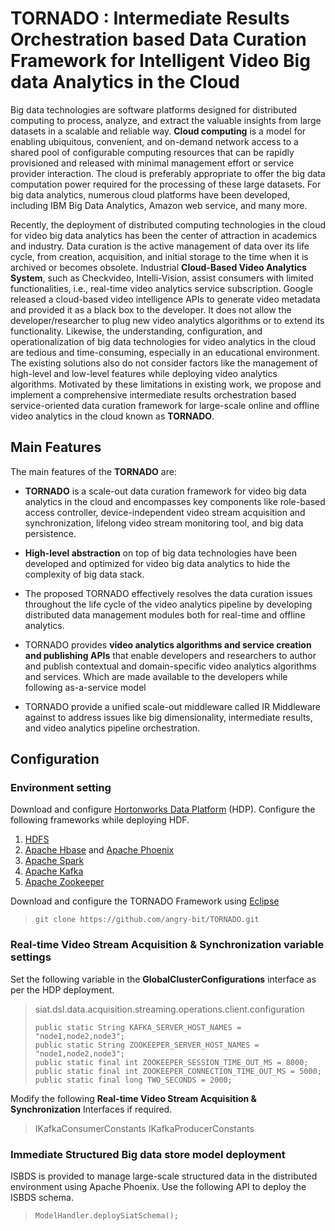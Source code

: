 # **TORNADO** : Intermediate Results Orchestration based Data Curation Framework for Intelligent Video Big data Analytics in the Cloud

Big data technologies are software platforms designed for distributed computing to process, analyze, and extract the valuable insights from large datasets in a scalable and reliable way. **Cloud computing** is a model for enabling ubiquitous, convenient, and on-demand network access to a shared pool of configurable computing resources that can be rapidly provisioned and released with minimal management effort or service provider interaction. The cloud is preferably appropriate to offer the big data computation power required for the processing of these large datasets. For big data analytics, numerous cloud platforms have been developed, including IBM Big Data Analytics, Amazon web service, and many more. 

Recently, the deployment of distributed computing technologies in the cloud for video big data analytics has been the center of attraction in academics and industry. Data curation is the active management of data over its life cycle,  from creation, acquisition, and initial storage to the time when it is archived or becomes obsolete. Industrial **Cloud-Based Video Analytics System**, such as Checkvideo, Intelli-Vision, assist consumers with limited functionalities, i.e., real-time video analytics service subscription. Google released a cloud-based video intelligence APIs to generate video metadata  and provided it as a black box to the developer. It does not allow the developer/researcher to plug new video analytics algorithms or to extend its functionality. Likewise, the understanding, configuration, and operationalization of big data technologies for video analytics in the cloud are tedious and time-consuming, especially in an educational environment. The existing solutions also do not consider factors like the management of high-level and low-level features while deploying video analytics algorithms. Motivated by these limitations in existing work, we propose and implement a comprehensive intermediate results orchestration based service-oriented data curation framework for large-scale online and offline video analytics in the cloud known as **TORNADO**.

## Main Features

The main features of the **TORNADO** are: 
- **TORNADO** is a scale-out data curation framework for video big data analytics in the cloud and encompasses key components like role-based access controller, device-independent video stream acquisition and synchronization, lifelong video stream monitoring tool, and big data persistence. 

- **High-level abstraction** on top of big data technologies have been developed and optimized for video big data analytics to hide the complexity of big data stack.
    
 - The proposed TORNADO effectively resolves the data curation issues throughout the life cycle of the video analytics pipeline by developing distributed data management modules both for real-time and offline analytics.
    
- TORNADO provides **video analytics algorithms and service creation and publishing APIs** that enable developers and researchers to author and publish contextual and domain-specific video analytics algorithms and services. Which are made available to the developers while following as-a-service model 
    
- TORNADO provide a unified scale-out middleware called IR Middleware against to address issues like big dimensionality, intermediate results, and video analytics pipeline orchestration. 


## Configuration 

### Environment setting
Download and configure [Hortonworks Data Platform](https://www.cloudera.com/products/hdp.html) (HDP).  Configure the following frameworks while deploying HDF.
 1. [HDFS](https://hadoop.apache.org/docs/r1.2.1/hdfs_design.html)
 2. [Apache Hbase](https://hbase.apache.org/) and [Apache Phoenix](http://phoenix.apache.org/)
 3. [Apache Spark](https://spark.apache.org/)
 4. [Apache Kafka](https://kafka.apache.org/)
 5. [Apache Zookeeper](https://zookeeper.apache.org/)

Download and configure the TORNADO Framework using [Eclipse](https://www.eclipse.org/)
> ```
> git clone https://github.com/angry-bit/TORNADO.git

### Real-time Video Stream Acquisition & Synchronization variable settings 
Set the following variable in the **GlobalClusterConfigurations** interface as per the HDP deployment. 

> siat.dsl.data.acquisition.streaming.operations.client.configuration
>```
> public static String KAFKA_SERVER_HOST_NAMES = "node1,node2,node3";
> public static String ZOOKEEPER_SERVER_HOST_NAMES = "node1,node2,node3";
> public static final int ZOOKEEPER_SESSION_TIME_OUT_MS = 8000;
> public static final int ZOOKEEPER_CONNECTION_TIME_OUT_MS = 5000;
> public static final long TWO_SECONDS = 2000;

Modify the following **Real-time Video Stream Acquisition & Synchronization** Interfaces if required.
> IKafkaConsumerConstants
> IKafkaProducerConstants

### Immediate Structured Big data store model deployment 
ISBDS is provided to manage large-scale structured data in the distributed environment using Apache Phoenix. Use the following API to deploy the ISBDS schema. 
>```
> ModelHandler.deploySiatSchema();
